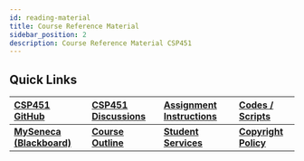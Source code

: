 ```yaml
---
id: reading-material
title: Course Reference Material
sidebar_position: 2
description: Course Reference Material CSP451
---
```


## Quick Links

| [CSP451 GitHub](https://github.com/CSP451) | [CSP451 Discussions](https://github.com/orgs/CSP451/discussions) | [Assignment Instructions](https://github.com/CSP451) | [Codes / Scripts](https://github.com/CSP451) |
| :--- | :--- | :--- | :--- |
| [**MySeneca (Blackboard)**](https://my.senecacollege.ca/) | [**Course Outline**](https://apps.senecapolytechnic.ca/ssos/findOutline.do?termCode=08424&subjectCode=CSP451&schoolCode=ITAS) | [**Student Services**](https://www.senecapolytechnic.ca/about/policies/academics-and-student-services.html) | [**Copyright Policy**](https://www.senecapolytechnic.ca/about/policies/copyright-policy.html) |